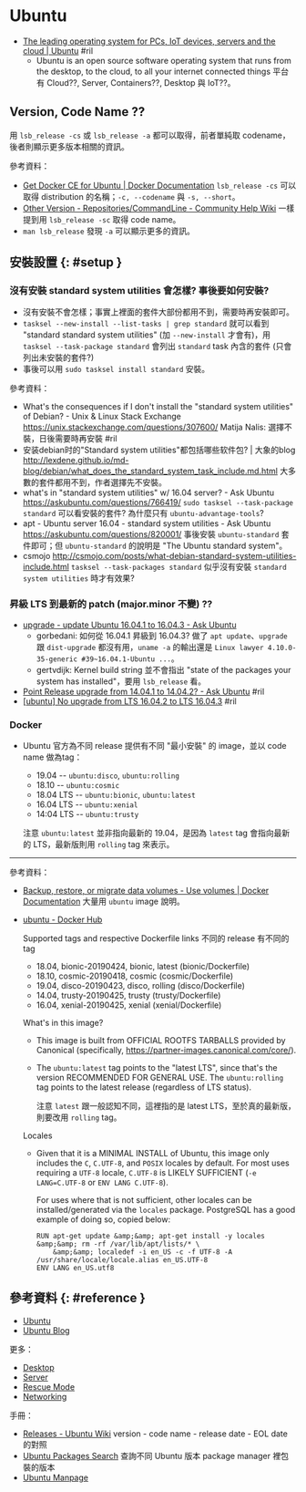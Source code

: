 # Ubuntu

  - [The leading operating system for PCs, IoT devices, servers and the cloud \| Ubuntu](https://www.ubuntu.com/) #ril
      - Ubuntu is an open source software operating system that runs from the desktop, to the cloud, to all your internet connected things 平台有 Cloud??, Server, Containers??, Desktop 與 IoT??。

## Version, Code Name ??

用 `lsb_release -cs` 或 `lsb_release -a` 都可以取得，前者單純取 codename，後者則顯示更多版本相關的資訊。

參考資料：

  - [Get Docker CE for Ubuntu \| Docker Documentation](https://docs.docker.com/engine/installation/linux/docker-ce/ubuntu/#set-up-the-repository) `lsb_release -cs` 可以取得 distribution 的名稱；`-c, --codename` 與 `-s, --short`。
  - [Other Version - Repositories/CommandLine \- Community Help Wiki](https://help.ubuntu.com/community/Repositories/CommandLine#Other_Versions) 一樣提到用 `lsb_release -sc` 取得 code name。
  - `man lsb_release` 發現 `-a` 可以顯示更多的資訊。

## 安裝設置 {: #setup }

### 沒有安裝 standard system utilities 會怎樣? 事後要如何安裝?

  - 沒有安裝不會怎樣；事實上裡面的套件大部份都用不到，需要時再安裝即可。
  - `tasksel --new-install --list-tasks | grep standard` 就可以看到 "standard    standard system utilities" (加 `--new-install` 才會有)，用 `tasksel --task-package standard` 會列出 `standard` task 內含的套件 (只會列出未安裝的套件?)
  - 事後可以用 `sudo tasksel install standard` 安裝。

參考資料：

  - What's the consequences if I don't install the "standard system utilities" of Debian? - Unix & Linux Stack Exchange https://unix.stackexchange.com/questions/307600/ Matija Nalis: 選擇不裝，日後需要時再安裝 #ril
  - 安装debian时的"Standard system utilities"都包括哪些软件包? | 大象的blog http://lexdene.github.io/md-blog/debian/what_does_the_standard_system_task_include.md.html 大多數的套件都用不到，作者選擇先不安裝。
  - what's in "standard system utilities" w/ 16.04 server? - Ask Ubuntu https://askubuntu.com/questions/766419/ `sudo tasksel --task-package standard` 可以看安裝的套件? 為什麼只有 `ubuntu-advantage-tools`?
  - apt - Ubuntu server 16.04 - standard system utilities - Ask Ubuntu https://askubuntu.com/questions/820001/ 事後安裝 `ubuntu-standard` 套件即可；但 `ubuntu-standard` 的說明是 "The Ubuntu standard system"。
  - csmojo http://csmojo.com/posts/what-debian-standard-system-utilities-include.html `tasksel --task-packages standard` 似乎沒有安裝 `standard system utilities` 時才有效果?

### 昇級 LTS 到最新的 patch (major.minor 不變) ??

  - [upgrade \- update Ubuntu 16\.04\.1 to 16\.04\.3 \- Ask Ubuntu](https://askubuntu.com/questions/961143/)
      - gorbedani: 如何從 16.04.1 昇級到 16.04.3? 做了 `apt update`、`upgrade` 跟 `dist-upgrade` 都沒有用，`uname -a` 的輸出還是 `Linux lawyer 4.10.0-35-generic #39~16.04.1-Ubuntu ...`。
      - gertvdijk: Kernel build string 並不會指出 "state of the packages your system has installed"，要用 `lsb_release` 看。
  - [Point Release upgrade from 14\.04\.1 to 14\.04\.2? \- Ask Ubuntu](https://askubuntu.com/questions/597341/) #ril
  - [\[ubuntu\] No upgrade from LTS 16\.04\.2 to LTS 16\.04\.3](https://ubuntuforums.org/showthread.php?t=2371186) #ril

### Docker

  - Ubuntu 官方為不同 release 提供有不同 "最小安裝" 的 image，並以 code name 做為tag：

      - 19.04 -- `ubuntu:disco`, `ubuntu:rolling`
      - 18.10 -- `ubuntu:cosmic`
      - 18.04 LTS -- `ubuntu:bionic`, `ubuntu:latest`
      - 16.04 LTS -- `ubuntu:xenial`
      - 14:04 LTS -- `ubuntu:trusty`

    注意 `ubuntu:latest` 並非指向最新的 19.04，是因為 `latest` tag 會指向最新的 LTS，最新版則用 `rolling` tag 來表示。

---

參考資料：

  - [Backup, restore, or migrate data volumes - Use volumes \| Docker Documentation](https://docs.docker.com/storage/volumes/#backup-restore-or-migrate-data-volumes) 大量用 `ubuntu` image 說明。

  - [ubuntu \- Docker Hub](https://hub.docker.com/_/ubuntu)

    Supported tags and respective Dockerfile links 不同的 release 有不同的 tag

      - 18.04, bionic-20190424, bionic, latest (bionic/Dockerfile)
      - 18.10, cosmic-20190418, cosmic (cosmic/Dockerfile)
      - 19.04, disco-20190423, disco, rolling (disco/Dockerfile)
      - 14.04, trusty-20190425, trusty (trusty/Dockerfile)
      - 16.04, xenial-20190425, xenial (xenial/Dockerfile)

    What's in this image?

      - This image is built from OFFICIAL ROOTFS TARBALLS provided by Canonical (specifically, https://partner-images.canonical.com/core/).

      - The `ubuntu:latest` tag points to the "latest LTS", since that's the version RECOMMENDED FOR GENERAL USE. The `ubuntu:rolling` tag points to the latest release (regardless of LTS status).

        注意 `latest` 跟一般認知不同，這裡指的是 latest LTS，至於真的最新版，則要改用 `rolling` tag。

    Locales

      - Given that it is a MINIMAL INSTALL of Ubuntu, this image only includes the `C`, `C.UTF-8`, and `POSIX` locales by default. For most uses requiring a `UTF-8` locale, `C.UTF-8` is LIKELY SUFFICIENT (`-e LANG=C.UTF-8` or `ENV LANG C.UTF-8`).

        For uses where that is not sufficient, other locales can be installed/generated via the `locales` package. PostgreSQL has a good example of doing so, copied below:

            RUN apt-get update &amp;&amp; apt-get install -y locales &amp;&amp; rm -rf /var/lib/apt/lists/* \
                &amp;&amp; localedef -i en_US -c -f UTF-8 -A /usr/share/locale/locale.alias en_US.UTF-8
            ENV LANG en_US.utf8

## 參考資料 {: #reference }

  - [Ubuntu](https://www.ubuntu.com/)
  - [Ubuntu Blog](https://blog.ubuntu.com/)

更多：

  - [Desktop](ubuntu-desktop.md)
  - [Server](ubuntu-server.md)
  - [Rescue Mode](ubuntu-rescue.md)
  - [Networking](ubuntu-networking.md)

手冊：

  - [Releases - Ubuntu Wiki](https://wiki.ubuntu.com/Releases) version - code name - release date - EOL date 的對照
  - [Ubuntu Packages Search](https://packages.ubuntu.com/) 查詢不同 Ubuntu 版本 package manager 裡包裝的版本
  - [Ubuntu Manpage](http://manpages.ubuntu.com/)

